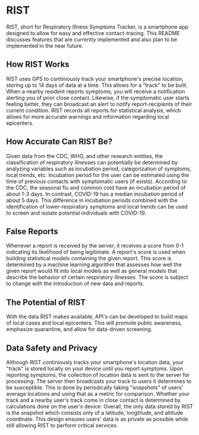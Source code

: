 # RIST
RIST, short for Respiratory Illness Symptoms Tracker, is a smartphone app designed to allow for easy and effective contact-tracing.
This README discusses features that are currently implemented and also plan to be implemented in the near future.

## How RIST Works
RIST uses GPS to continiously track your smartphone's precise location, storing up to 14 days of data at a time. This allows
for a "track" to be built. When a nearby resident reports symptoms, you will receive a notification alerting you of prior close
contact. Likewise, if the symptomatic user starts feeling better, they can broadcast an alert to notify report-recipients
of their current condition. RIST records all reports for statistical analysis, which allows for more accurate warnings and
information regarding local epicenters.

## How Accurate Can RIST Be?
Given data from the CDC, WHO, and other research entities, the classification of respiratory illnesses can potentially
be determined by analyzing variables such as incubation period, categorization of symptoms, local trends, etc. Incubation
period for the user can be estimated using the time of previous contacts with symptomatic users (if exists). According to
the CDC, the seasonal flu and common cold have an incubation period of about 1-3 days. In contrast, COVID-19 has a median
incubation period of about 5 days. This difference in incubation periods combined with the identification of 
lower-respiratory symptoms and local trends can be used to screen and isolate potential individuals with COVID-19.

## False Reports
Whenever a report is received by the server, it receives a score from 0-1 indicating its likelihood of being legitimate. A
report's score is used when building statistical models containing the given report. This score is determined by a machine 
learning algorithm that assesses how well the given report would fit into local models as well as general models that 
describe the behavior of certain respiratory illnesses. The score is subject to change with the introduction of new data 
and reports.

## The Potential of RIST
With the data RIST makes available, API's can be developed to build maps of local cases and local epicenters. This will
promote public awareness, emphasize quarantine, and allow for data-driven screening.

## Data Safety and Privacy
Although RIST continiously tracks your smartphone's location data, your "track" is stored locally on your device until you
report symptoms. Upon reporting symptoms, the collection of location data is sent to the server for processing. The server
then broadcasts your track to users it determines to be susceptible. This is done by periodically taking "snapshots" of users'
average locations and using that as a metric for comparison. Whether your track and a nearby user's track come in close contact
is determined by calculations done on the user's device. Overall, the only data stored by RIST is the snapshot which consists
only of a latitude, longtitude, and altitude coordinate. This design ensures users' data is as private as possible while still
allowing RIST to perform critical services.
